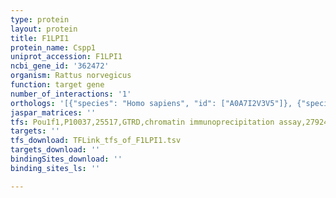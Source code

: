 ```yaml
---
type: protein
layout: protein
title: F1LPI1
protein_name: Cspp1
uniprot_accession: F1LPI1
ncbi_gene_id: '362472'
organism: Rattus norvegicus
function: target gene
number_of_interactions: '1'
orthologs: '[{"species": "Homo sapiens", "id": ["A0A7I2V3V5"]}, {"species": "Danio rerio", "id": ["A0A0R4ILV5"]}, {"species": "Mus musculus", "id": ["<a href=\"/protein/b2rx88\">B2RX88</a>"]}]'
jaspar_matrices: ''
tfs: Pou1f1,P10037,25517,GTRD,chromatin immunoprecipitation assay,27924024%5Buid%5D,No
targets: ''
tfs_download: TFLink_tfs_of_F1LPI1.tsv
targets_download: ''
bindingSites_download: ''
binding_sites_ls: ''

---
```

